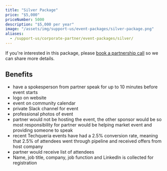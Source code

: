 ```yaml
---
title: "Silver Package"
price: "$5,000"
priceNumber: 5000
description: "$5,000 per year"
image: "/assets/img/support-us/event-packages/silver-package.png"
aliases:
  - /support-us/corporate-partner/event-packages/silver/
---
```


If you're interested in this package, please [book a partnership call](https://calendly.com/techqueria) so we can share more details.

## Benefits

- have a spokesperson from partner speak for up to 10 minutes before event starts
- logo on website
- event on community calendar
- private Slack channel for event
- professional photos of event
- partner would not be hosting the event, the other sponsor would be so most responsibility for partner would be helping market event and providing someone to speak
- recent Techqueria events have had a 2.5% conversion rate, meaning that 2.5% of attendees went through pipeline and received offers from host company
- partner would receive list of attendees
- Name, job title, company, job function and LinkedIn is collected for registration